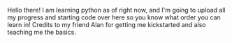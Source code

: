 Hello there! I am learning python as of right now, and I'm going to upload all my progress and starting code over here so you know what order you can learn in! Credits to my friend Alan for getting me kickstarted and also teaching me the basics.
